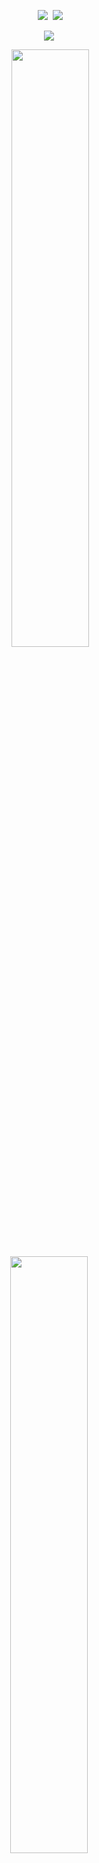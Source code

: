 <p align = "center">
  <img src = "https://github-readme-stats.vercel.app/api?username=Yukiookami&count_private=true&show_icons=true&theme=tokyonight&line_height=27">
  <img src = "https://github-readme-stats.vercel.app/api/top-langs/?username=Yukiookami&theme=tokyonight&layout=compact">
</p>

<p align = "center">
 <img src="https://activity-graph.herokuapp.com/graph?username=Yukiookami&theme=github">
</p>

<div align = "center">
  <img src = "https://github-readme-streak-stats.herokuapp.com/?user=Yukiookami&theme=radical" width="49.5%">
  <img src = "https://github-profile-trophy.vercel.app/?username=Yukiookami&theme=nord" width="49.5%" >
</div>
